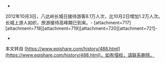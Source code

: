-
2012年10月3日，八达岭长城日接待游客8.1万人次，比10月2日增加1.2万人次。长城上游人如织，旅游接待高峰期已到来。-
\[attachment=717\]\[attachment=718\]\[attachment=719\]\[attachment=720\]\[attachment=721\]-

-

本文转自 [https://www.eqishare.com/history/488.html](https://www.eqishare.com/history/488.html)，如有侵权，请联系删除。